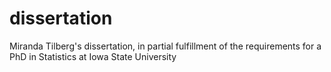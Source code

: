 # dissertation
Miranda Tilberg's dissertation, in partial fulfillment of the requirements for a PhD in Statistics at Iowa State University
